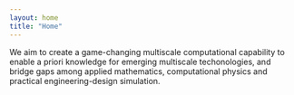 ```yaml
---
layout: home
title: "Home"
---
```


We aim to create a game-changing multiscale computational capability to enable a priori knowledge for emerging multiscale techonologies, and bridge gaps among applied mathematics, computational physics and practical engineering-design simulation.
